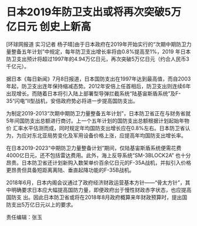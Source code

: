 # 日本2019年防卫支出或将再次突破5万亿日元 创史上新高

[环球网报道 实习记者 杨子晴]由于日本政府在2019年开始实行的“次期中期防卫力量整备五年计划”中规定，每年防卫支出增长率将由0.8%提高至1%，2019
年日本防卫支出预计将超过1997年的4.94万亿日元，再次突破5万亿日元（约合人民币3千亿元）。

据日本《每日新闻》7月8日报道，日本国防支出在1997年达到最高值，而自2003年起，防卫支出连年保持缩减态势。2012年安倍上任首相后，防卫支出则连续6年
出现增长。而随着日本将引入陆上部署型导弹拦截系统“陆基宙斯盾系统”及F-35“闪电”II型战机，安倍政府势必将进一步提高国防支出。

为制定2019-2013“次期中期防卫力量整备五年计划”，日本防卫省正在与财务省就5年间国防支出总额进行商讨。上一个五年计划的国防支出总额根据计划起始年物价
汇率水平估测而成，同时规定年均国防支出增长应在0.8%左右。日本防卫省认为，为应对东北亚局势变化及军用设备价格上涨，应提高年均国防支出增长率。

在日本2019-2023“中期防卫力量整备计划”期间，仅陆基宙斯盾系统便需花费4000亿日元，还不包括雷达费用。此外，海上反导系统“SM-3BLOCK2A”
也十分昂贵。日本防卫省还计划新购入数架单价百余亿日元的F-35A战机，并拟引入价格更昂贵但具备短距离离陆、垂直起降功能的F-35B战机。

2018年6月，日本内阁会议通过了政府经济财政运营基本方针——“骨太方针”，其中明确要求日本应大幅提高国防力量，即便政府出于慢性财政赤字状态，也应提高国防支
出。因此日本防卫省或将在2018年8月政府概算来年财政预算时，提出国防支出5万亿日元以上的要求。

责任编辑：张玉

